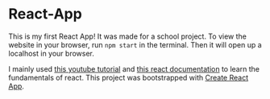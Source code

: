 # React-App

This is my first React App! It was made for a school project. To view the website in your browser, run `npm start` in the terminal. Then it will open up a localhost in your browser.

I mainly used [this youtube tutorial](https://www.youtube.com/watch?v=sBws8MSXN7A) and [this react documentation](https://reactjs.org/) to learn the fundamentals of react. This project was bootstrapped with [Create React App](https://github.com/facebook/create-react-app).


